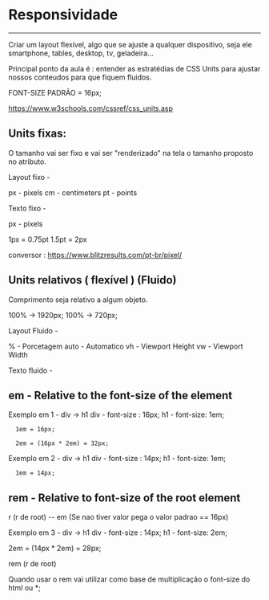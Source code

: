 # Responsividade
---

Criar um layout flexível, algo que se ajuste a qualquer dispositivo, seja ele
smartphone, tables, desktop, tv, geladeira...

Principal ponto da aula é : entender as estratédias de CSS Units para ajustar nossos conteudos para que fiquem fluidos.

FONT-SIZE PADRÃO = 16px;

https://www.w3schools.com/cssref/css_units.asp

Units fixas: 
---
  O tamanho vai ser fixo e vai ser "renderizado" na tela o tamanho
  proposto no atributo.

  Layout fixo -

  px - pixels
  cm - centimeters
  pt - points

  Texto fixo -

  px - pixels

  1px = 0.75pt
  1.5pt = 2px

  conversor :
  https://www.blitzresults.com/pt-br/pixel/


Units relativos ( flexível ) (Fluido)
---
  Comprimento seja relativo a algum objeto.

  100% -> 1920px;
  100% -> 720px;

  Layout Fluido -

  % - Porcetagem
  auto - Automatico
  vh - Viewport Height
  vw - Viewport Width

  Texto fluido -

  em - Relative to the font-size of the element
  ---

  Exemplo em 1 - 
      div -> h1
      div - font-size : 16px;
      h1 - font-size: 1em;

      1em = 16px; 

      2em = (16px * 2em) = 32px;

  Exemplo em 2 - 
      div -> h1
      div - font-size : 14px;
      h1 - font-size: 1em;

      1em = 14px; 

  rem - Relative to font-size of the root element
  ---

  r (r de root) -- em (Se nao tiver valor pega o valor padrao == 16px)

  Exemplo em 3 - 
  div -> h1
  div - font-size : 14px;
  h1 - font-size: 2em;

  2em = (14px * 2em) = 28px; 

  rem (r de root)

  Quando usar o rem vai utilizar como base de multiplicação o
  font-size do html ou *;



